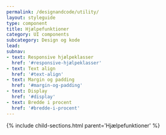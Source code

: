 ```yaml
---
permalink: /designandcode/utility/
layout: styleguide
type: component
title: Hjælpefunktioner
category: UI components
subcategory: Design og kode
lead: 
subnav:
- text: Responsive hjælpeklasser
  href: '#responsive-hjælpeklasser'
- text: Text align
  href: '#text-align'
- text: Margin og padding
  href: '#margin-og-padding'
- text: Display
  href: '#display'
- text: Bredde i procent
  href: '#bredde-i-procent'
---
```


{% include child-sections.html parent='Hjælpefunktioner' %}
